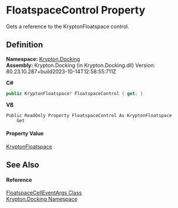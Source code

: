 # FloatspaceControl Property


Gets a reference to the KryptonFloatspace control.



## Definition
**Namespace:** <a href="98399376-cf41-9454-4b4d-4fab2ca20bc7.md">Krypton.Docking</a>  
**Assembly:** Krypton.Docking (in Krypton.Docking.dll) Version: 80.23.10.287+build2023-10-14T12:58:55:711Z

**C#**
``` C#
public KryptonFloatspace? FloatspaceControl { get; }
```
**VB**
``` VB
Public ReadOnly Property FloatspaceControl As KryptonFloatspace
	Get
```



#### Property Value
<a href="0abd97f1-16de-eca8-ba36-5ceaf97e49ba.md">KryptonFloatspace</a>

## See Also


#### Reference
<a href="3e1c5877-9b7a-f1cb-f867-55f29fc3be13.md">FloatspaceCellEventArgs Class</a>  
<a href="98399376-cf41-9454-4b4d-4fab2ca20bc7.md">Krypton.Docking Namespace</a>  
